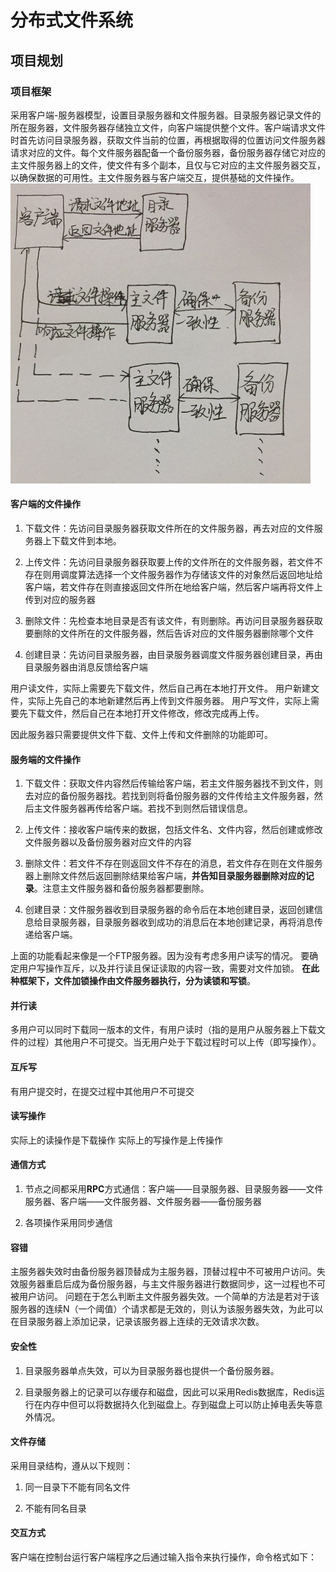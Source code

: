 # 分布式文件系统

## 项目规划

### 项目框架

采用客户端-服务器模型，设置目录服务器和文件服务器。目录服务器记录文件的所在服务器，文件服务器存储独立文件，向客户端提供整个文件。客户端请求文件时首先访问目录服务器，获取文件当前的位置，再根据取得的位置访问文件服务器请求对应的文件。每个文件服务器配备一个备份服务器，备份服务器存储它对应的主文件服务器上的文件，使文件有多个副本，且仅与它对应的主文件服务器交互，以确保数据的可用性。主文件服务器与客户端交互，提供基础的文件操作。
<img src="photo/初步框架.png" width = "480" height = "480"/>

#### 客户端的文件操作

1. 下载文件：先访问目录服务器获取文件所在的文件服务器，再去对应的文件服务器上下载文件到本地。

2. 上传文件：先访问目录服务器获取要上传的文件所在的文件服务器，若文件不存在则用调度算法选择一个文件服务器作为存储该文件的对象然后返回地址给客户端，若文件存在则直接返回文件所在地给客户端，然后客户端再将文件上传到对应的服务器

3. 删除文件：先检查本地目录是否有该文件，有则删除。再访问目录服务器获取要删除的文件所在的文件服务器，然后告诉对应的文件服务器删除哪个文件

4. 创建目录：先访问目录服务器，由目录服务器调度文件服务器创建目录，再由目录服务器由消息反馈给客户端

用户读文件，实际上需要先下载文件，然后自己再在本地打开文件。
用户新建文件，实际上先自己的本地新建然后再上传到文件服务器。
用户写文件，实际上需要先下载文件，然后自己在本地打开文件修改，修改完成再上传。

因此服务器只需要提供文件下载、文件上传和文件删除的功能即可。

#### 服务端的文件操作

1. 下载文件：获取文件内容然后传输给客户端，若主文件服务器找不到文件，则去对应的备份服务器找。若找到则将备份服务器的文件传给主文件服务器，然后主文件服务器再传给客户端。若找不到则然后错误信息。

2. 上传文件：接收客户端传来的数据，包括文件名、文件内容，然后创建或修改文件服务器以及备份服务器对应文件的内容

3. 删除文件：若文件不存在则返回文件不存在的消息，若文件存在则在文件服务器上删除文件然后返回删除结果给客户端，**并告知目录服务器删除对应的记录**。注意主文件服务器和备份服务器都要删除。

4. 创建目录：文件服务器收到目录服务器的命令后在本地创建目录，返回创建信息给目录服务器，目录服务器收到成功的消息后在本地创建记录，再将消息传递给客户端。

上面的功能看起来像是一个FTP服务器。因为没有考虑多用户读写的情况。
要确定用户写操作互斥，以及并行读且保证读取的内容一致，需要对文件加锁。
**在此种框架下，文件加锁操作由文件服务器执行，分为读锁和写锁**。

#### 并行读

多用户可以同时下载同一版本的文件，有用户读时（指的是用户从服务器上下载文件的过程）其他用户不可提交。当无用户处于下载过程时可以上传（即写操作）。

#### 互斥写

有用户提交时，在提交过程中其他用户不可提交

#### 读写操作

实际上的读操作是下载操作
实际上的写操作是上传操作

#### 通信方式

1. 节点之间都采用**RPC**方式通信：客户端——目录服务器、目录服务器——文件服务器、客户端——文件服务器、文件服务器——备份服务器

2. 各项操作采用同步通信

#### 容错

主服务器失效时由备份服务器顶替成为主服务器，顶替过程中不可被用户访问。失效服务器重启后成为备份服务器，与主文件服务器进行数据同步，这一过程也不可被用户访问。
问题在于怎么判断主文件服务器失效。一个简单的方法是若对于该服务器的连续N（一个阈值）个请求都是无效的，则认为该服务器失效，为此可以在目录服务器上添加记录，记录该服务器上连续的无效请求次数。

#### 安全性

1. 目录服务器单点失效，可以为目录服务器也提供一个备份服务器。

2. 目录服务器上的记录可以存缓存和磁盘，因此可以采用Redis数据库，Redis运行在内存中但可以将数据持久化到磁盘上。存到磁盘上可以防止掉电丢失等意外情况。

#### 文件存储

采用目录结构，遵从以下规则：

1. 同一目录下不能有同名文件

2. 不能有同名目录

#### 交互方式

客户端在控制台运行客户端程序之后通过输入指令来执行操作，命令格式如下：
